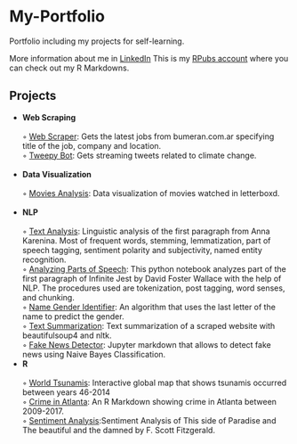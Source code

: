# My-Portfolio
Portfolio including my projects for self-learning.

More information about me in <a href="https://www.linkedin.com/in/micaela-gimenez-2135a112b/">LinkedIn</a>
This is my <a href="https://rpubs.com/micaelagimenez">RPubs account</a> where you can check out my R Markdowns.

## Projects
 <ul>
 <li><b>Web Scraping</b></li>
 <br>
      ◦ <a href="https://github.com/micaelagimenez/webscraper1">Web Scraper</a>: Gets the latest jobs from bumeran.com.ar specifying title of the job, company and location.
      <br>
      ◦ <a href="https://github.com/micaelagimenez/tweepybot">Tweepy Bot</a>: Gets streaming tweets related to climate change.
    <br> 
 <br>
<li><b>Data Visualization</b></li>
 <br>
      ◦ <a href="https://github.com/micaelagimenez/movies-analysis">Movies Analysis</a>: Data visualization of movies watched in letterboxd.
      <br>
 <br>
 <li><b>NLP</b></li>
 <br>
      ◦ <a href="https://github.com/micaelagimenez/textanalysis">Text Analysis</a>: Linguistic analysis of the first paragraph from Anna Karenina. Most of frequent words, stemming, lemmatization, part of speech tagging, sentiment polarity and subjectivity, named entity recognition.
 
 <br>
      ◦ <a href="https://github.com/micaelagimenez/postagging">Analyzing Parts of Speech</a>: This python notebook analyzes part of the first paragraph of Infinite Jest by David Foster Wallace with the help of NLP. The procedures used are tokenization, post tagging, word senses, and chunking.
   
 <br>
     ◦ <a href="https://github.com/micaelagimenez/genderidentifier">Name Gender Identifier</a>: An algorithm that uses the last letter of the name to predict the gender.
 
 <br>
     ◦ <a href="https://github.com/micaelagimenez/text_summarization">Text Summarization</a>: Text summarization of a scraped website with beautifulsoup4 and nltk.
  <br>
     ◦ <a href="https://github.com/micaelagimenez/fakenewsdetector">Fake News Detector</a>: Jupyter markdown that allows to detect fake news using Naive Bayes Classification.
  <br>
 <li><b>R</b></li>
 <br>
      ◦ <a href="https://github.com/micaelagimenez/World-Tsunamis">World Tsunamis</a>: Interactive global map that shows tsunamis occurred between years 46-2014</dd>
      <br>
      ◦ <a href="https://github.com/micaelagimenez/CrimeinAtlanta">Crime in Atlanta</a>: An R Markdown showing crime in Atlanta between 2009-2017.</dd>
      <br>
      ◦ <a href="https://github.com/micaelagimenez/sentimentanalysis">Sentiment Analysis</a>:Sentiment Analysis of This side of Paradise and The beautiful and the damned by F. Scott Fitzgerald.</dd>
      <br>
</ul>
